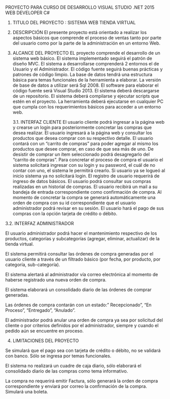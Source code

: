 PROYECTO PARA CURSO DE DESARROLLO VISUAL STUDIO .NET 2015 WEB DEVELOPER C#

1.	TITULO DEL PROYECTO		:	SISTEMA WEB TIENDA VIRTUAL

2.	DESCRIPCIÓN
El presente proyecto está orientado a realizar los aspectos básicos que comprende el proceso de ventas tanto por parte del usuario como por la parte de la administración en un entorno Web.
3.	ALCANCE  DEL PROYECTO
EL proyecto comprende el desarrollo de un sistema web básico.
El sistema implementado seguirá el patrón de diseño MVC.
El sistema a desarrollarse comprenderá 2 entornos el de Usuario y el Administrador.
El código fuente seguirá buenas prácticas y patrones de código limpio.
La base de datos tendrá una estructura básica para temas funcionales de la herramienta a elaborar.
La versión de base de datos a utilizar será Sql 2008.
El software para elaborar el código fuente será Visual Studio 2013.
El sistema deberá descargarse de un repositorio.
El sistema deberá compilarse y ejecutar scripts que estén en el proyecto.
La herramienta deberá ejecutarse en cualquier PC que cumpla con los requerimientos básicos para acceder a un entorno web.

    3.1.	INTERFAZ CLIENTE
El usuario cliente podrá ingresar a la página web y crearse un login para posteriormente concretar las compras que desea realizar.
El usuario ingresará a la página web y consultar los productos que desea comprar con su respectivo detalle.
El usuario contará con un “carrito de compras” para poder agregar al mismo los productos que desee comprar, en caso de que sea más de uno.
De desistir de comprar un ítem seleccionado podrá desagregarlo del “carrito de compras”.
Para concretar el proceso de compra el usuario el sistema solicitará  ingresar con su login y su password, el cuál de no contar con uno, el sistema le permitirá crearlo. Si usuario ya se logueó al inicio sistema ya no solicitará login.
El registro de usuario requerirá de ingreso de datos básicos.
El usuario podrá consultar sus compras realizadas en un historial de compras.
El usuario recibirá un mail a su bandeja de entrada correspondiente como confirmación de compra.
Al momento de concretar la compra se generará automáticamente una orden de compra con su id correspondiente que el usuario administrador podrá revisar en su sesión.
El usuario hará el pago de sus compras con la opción tarjeta de crédito o débito.

3.2.	INTERFAZ ADMINISTRADOR

El usuario administrador podrá hacer el mantenimiento respectivo de los productos, categorías y subcategorías (agregar, eliminar, actualizar) de la tienda virtual.

El sistema permitirá consultar las órdenes de compra generadas por el usuario cliente a través de un filtrado básico (por fecha, por producto, por categoría, sub-categoría).

El sistema  alertará al administrador vía correo electrónica  al momento de haberse registrado una nueva orden de compra.

El sistema elaborará un consolidado diario de las órdenes de comprar generadas.

Las órdenes de compra contarán con un estado:” Recepcionado”, “En Proceso”, “Entregado”, “Anulado”.

El administrador podrá anular una orden de compra ya sea por solicitud del cliente o por criterios definidos por el administrador, siempre y cuando el pedido aún se encuentre en proceso.

4.	LIMITACIONES  DEL PROYECTO

Se simulará que el pago sea con tarjeta de crédito o débito,  no se validará con banco. Sólo se ingresa por temas funcionales.

El sistema no realizará un cuadre de caja diario, sólo elaborará el consolidado diario de las compras como tema informativo.

La compra no requerirá emitir Factura, sólo generará la orden de compra correspondiente y enviará por correo la confirmación de la compra. Simulará una boleta.
